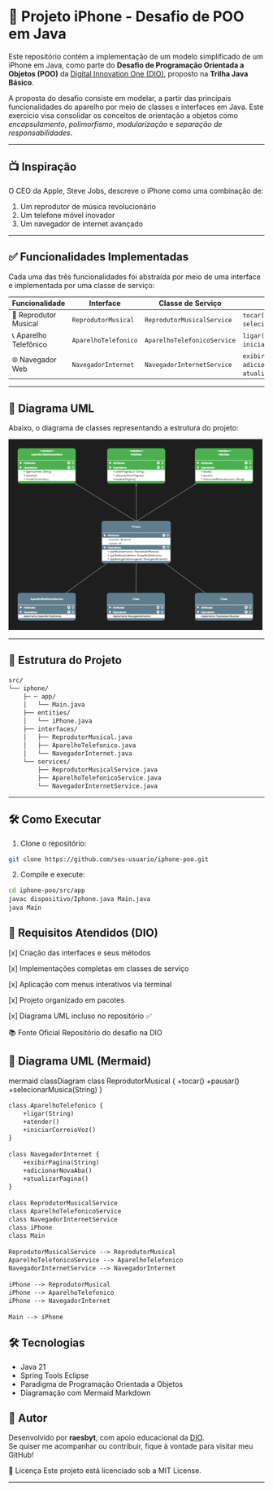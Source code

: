 # 📱 Projeto iPhone - Desafio de POO em Java

Este repositório contém a implementação de um modelo simplificado de um iPhone em Java, como parte do **Desafio de Programação Orientada a Objetos (POO)** da [Digital Innovation One (DIO)](https://github.com/digitalinnovationone/trilha-java-basico/tree/main/desafios/poo), proposto na **Trilha Java Básico**.

A proposta do desafio consiste em modelar, a partir das principais funcionalidades do aparelho por meio de classes e interfaces em Java. Este exercício visa consolidar os conceitos de orientação a objetos como *encapsulamento*, *polimorfismo*, *modularização* e *separação de responsabilidades*.

---

## 📺 Inspiração

O CEO da Apple, Steve Jobs, descreve o iPhone como uma combinação de:

1. Um reprodutor de música revolucionário  
2. Um telefone móvel inovador  
3. Um navegador de internet avançado

---

## ✅ Funcionalidades Implementadas

Cada uma das três funcionalidades foi abstraída por meio de uma interface e implementada por uma classe de serviço:

| Funcionalidade         | Interface                  | Classe de Serviço                 | Métodos                                  |
|------------------------|----------------------------|-----------------------------------|-------------------------------------------|
| 🎵 Reprodutor Musical  | `ReprodutorMusical`        | `ReprodutorMusicalService`       | `tocar()`, `pausar()`, `selecionarMusica(String)` |
| 📞 Aparelho Telefônico | `AparelhoTelefonico`       | `AparelhoTelefonicoService`      | `ligar(String)`, `atender()`, `iniciarCorreioVoz()` |
| 🌐 Navegador Web       | `NavegadorInternet`        | `NavegadorInternetService`       | `exibirPagina(String)`, `adicionarNovaAba()`, `atualizarPagina()` |

---

## 🧩 Diagrama UML

Abaixo, o diagrama de classes representando a estrutura do projeto:

<img src="resources/uml-iphone-(1).png" width="500" alt="Uml">

---

## 🧩 Estrutura do Projeto

```
src/
└── iphone/ 
    ├─ ─ app/ 
    │   └── Main.java 
    ├── entities/ 
    │   └── iPhone.java 
    ├── interfaces/ 
    │   ├── ReprodutorMusical.java 
    │   ├── AparelhoTelefonico.java 
    │   └── NavegadorInternet.java 
    └── services/ 
        ├── ReprodutorMusicalService.java 
        ├── AparelhoTelefonicoService.java 
        └── NavegadorInternetService.java

```

---

## 🛠️ Como Executar

1. Clone o repositório:
```bash
git clone https://github.com/seu-usuario/iphone-poo.git
```

2. Compile e execute:
```bash
cd iphone-poo/src/app
javac dispositivo/Iphone.java Main.java
java Main
```

## 📌 Requisitos Atendidos (DIO)

[x] Criação das interfaces e seus métodos

[x] Implementações completas em classes de serviço

[x] Aplicação com menus interativos via terminal

[x] Projeto organizado em pacotes

[x] Diagrama UML incluso no repositório ✅

📚 Fonte Oficial
Repositório do desafio na DIO

## 🎨 Diagrama UML (Mermaid)
mermaid
classDiagram
    class ReprodutorMusical {
        +tocar()
        +pausar()
        +selecionarMusica(String)
    }

    class AparelhoTelefonico {
        +ligar(String)
        +atender()
        +iniciarCorreioVoz()
    }

    class NavegadorInternet {
        +exibirPagina(String)
        +adicionarNovaAba()
        +atualizarPagina()
    }

    class ReprodutorMusicalService
    class AparelhoTelefonicoService
    class NavegadorInternetService
    class iPhone
    class Main

    ReprodutorMusicalService --> ReprodutorMusical
    AparelhoTelefonicoService --> AparelhoTelefonico
    NavegadorInternetService --> NavegadorInternet

    iPhone --> ReprodutorMusical
    iPhone --> AparelhoTelefonico
    iPhone --> NavegadorInternet

    Main --> iPhone

## 🛠️ Tecnologias

- Java 21
- Spring Tools Eclipse
- Paradigma de Programação Orientada a Objetos
- Diagramação com Mermaid Markdown

## 👤 Autor

Desenvolvido por **raesbyt**, com apoio educacional da [DIO](https://dio.me).  
Se quiser me acompanhar ou contribuir, fique à vontade para visitar meu GitHub!

📄 Licença
Este projeto está licenciado sob a MIT License.

---
